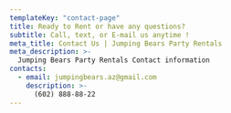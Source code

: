 ```yaml
---
templateKey: "contact-page"
title: Ready to Rent or have any questions?
subtitle: Call, text, or E-mail us anytime !
meta_title: Contact Us | Jumping Bears Party Rentals
meta_description: >-
  Jumping Bears Party Rentals Contact information
contacts:
  - email: jumpingbears.az@gmail.com
    description: >-
      (602) 888-88-22
---
```

